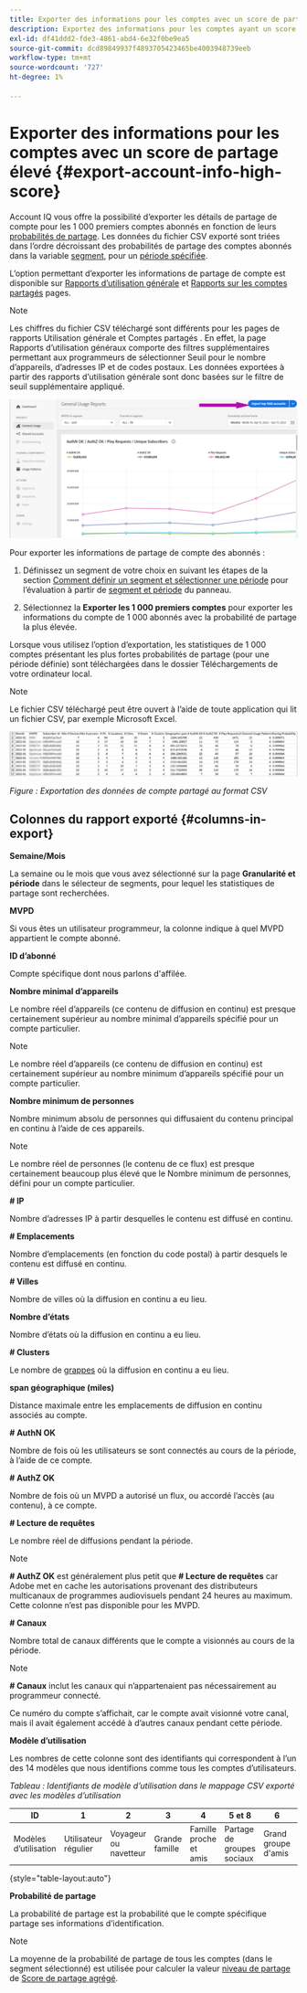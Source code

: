 ```yaml
---
title: Exporter des informations pour les comptes avec un score de partage élevé
description: Exportez des informations pour les comptes ayant un score de partage élevé.
exl-id: df41ddd2-fde3-4861-abd4-6e32f0be9ea5
source-git-commit: dcd89849937f4893705423465be4003948739eeb
workflow-type: tm+mt
source-wordcount: '727'
ht-degree: 1%

---
```


# Exporter des informations pour les comptes avec un score de partage élevé {#export-account-info-high-score}

Account IQ vous offre la possibilité d’exporter les détails de partage de compte pour les 1 000 premiers comptes abonnés en fonction de leurs [probabilités de partage](/help/AccountIQ/product-concepts.md#account-sharing-probability-def). Les données du fichier CSV exporté sont triées dans l’ordre décroissant des probabilités de partage des comptes abonnés dans la variable [segment](/help/AccountIQ/product-concepts.md#segment-def), pour un [période spécifiée](/help/AccountIQ/product-concepts.md#time-frame-def).

L’option permettant d’exporter les informations de partage de compte est disponible sur [Rapports d’utilisation générale](/help/AccountIQ/general-usage-reports.md) et [Rapports sur les comptes partagés](/help/AccountIQ/shared-acc-reports.md) pages.

>[!NOTE]
>
>Les chiffres du fichier CSV téléchargé sont différents pour les pages de rapports Utilisation générale et Comptes partagés . En effet, la page Rapports d’utilisation généraux comporte des filtres supplémentaires permettant aux programmeurs de sélectionner Seuil pour le nombre d’appareils, d’adresses IP et de codes postaux. Les données exportées à partir des rapports d’utilisation générale sont donc basées sur le filtre de seuil supplémentaire appliqué.

![Option d’exportation dans Utilisation générale](assets/export.png)

Pour exporter les informations de partage de compte des abonnés :

1. Définissez un segment de votre choix en suivant les étapes de la section [Comment définir un segment et sélectionner une période](/help/AccountIQ/howto-select-segment-timeframe.md) pour l’évaluation à partir de [segment et période](/help/AccountIQ/segments-timeframe.md) du panneau.

1. Sélectionnez la **Exporter les 1 000 premiers comptes** pour exporter les informations du compte de 1 000 abonnés avec la probabilité de partage la plus élevée.

Lorsque vous utilisez l’option d’exportation, les statistiques de 1 000 comptes présentant les plus fortes probabilités de partage (pour une période définie) sont téléchargées dans le dossier Téléchargements de votre ordinateur local.

>[!NOTE]
>
>Le fichier CSV téléchargé peut être ouvert à l’aide de toute application qui lit un fichier CSV, par exemple Microsoft Excel.

![données exportées au format csv](assets/exported-csv.png)

*Figure : Exportation des données de compte partagé au format CSV*

## Colonnes du rapport exporté {#columns-in-export}

**Semaine/Mois**

La semaine ou le mois que vous avez sélectionné sur la page **Granularité et période** dans le sélecteur de segments, pour lequel les statistiques de partage sont recherchées.

**MVPD**

Si vous êtes un utilisateur programmeur, la colonne indique à quel MVPD appartient le compte abonné.

**ID d’abonné**

Compte spécifique dont nous parlons d&#39;affilée.

**Nombre minimal d’appareils**

Le nombre réel d’appareils (ce contenu de diffusion en continu) est presque certainement supérieur au nombre minimal d’appareils spécifié pour un compte particulier.

>[!NOTE]
>
>Le nombre réel d’appareils (ce contenu de diffusion en continu) est certainement supérieur au nombre minimum d’appareils spécifié pour un compte particulier.

**Nombre minimum de personnes**

Nombre minimum absolu de personnes qui diffusaient du contenu principal en continu à l’aide de ces appareils.

>[!NOTE]
>
>Le nombre réel de personnes (le contenu de ce flux) est presque certainement beaucoup plus élevé que le Nombre minimum de personnes, défini pour un compte particulier.

**# IP**

Nombre d’adresses IP à partir desquelles le contenu est diffusé en continu.

**# Emplacements**

Nombre d’emplacements (en fonction du code postal) à partir desquels le contenu est diffusé en continu.

**# Villes**

Nombre de villes où la diffusion en continu a eu lieu.

**Nombre d’états**

Nombre d’états où la diffusion en continu a eu lieu.

**# Clusters**

Le nombre de [grappes](/help/AccountIQ/product-concepts.md#cluster-def) où la diffusion en continu a eu lieu.

**span géographique (miles)**

Distance maximale entre les emplacements de diffusion en continu associés au compte.

**# AuthN OK**

Nombre de fois où les utilisateurs se sont connectés au cours de la période, à l’aide de ce compte.

**# AuthZ OK**

Nombre de fois où un MVPD a autorisé un flux, ou accordé l’accès (au contenu), à ce compte.

**# Lecture de requêtes**

Le nombre réel de diffusions pendant la période.

>[!NOTE]
>
>**# AuthZ OK** est généralement plus petit que **# Lecture de requêtes** car Adobe met en cache les autorisations provenant des distributeurs multicanaux de programmes audiovisuels pendant 24 heures au maximum. Cette colonne n’est pas disponible pour les MVPD.

**# Canaux**

Nombre total de canaux différents que le compte a visionnés au cours de la période.

>[!NOTE]
>
>**# Canaux** inclut les canaux qui n’appartenaient pas nécessairement au programmeur connecté.
>
>Ce numéro du compte s’affichait, car le compte avait visionné votre canal, mais il avait également accédé à d’autres canaux pendant cette période.

**Modèle d’utilisation**

Les nombres de cette colonne sont des identifiants qui correspondent à l’un des 14 modèles que nous identifions comme tous les comptes d’utilisateurs.

*Tableau : Identifiants de modèle d’utilisation dans le mappage CSV exporté avec les modèles d’utilisation*

| ID | 1 | 2 | 3 | 4 | 5 et 8 | 6 | 7 | 9 | 10 et 11 | 12 | 13 | 14 |
|---|---|---|---|---|---|---|---|---|---|---|---|---|
| Modèles d’utilisation | Utilisateur régulier | Voyageur ou navetteur | Grande famille | Famille proche et amis | Partage de groupes sociaux | Grand groupe d&#39;amis | Diffusion en continu simultanée | Partage de communautés | Comportement incertain | Petite famille | Second home | Utilisation anormale |

{style=&quot;table-layout:auto&quot;}

**Probabilité de partage**

La probabilité de partage est la probabilité que le compte spécifique partage ses informations d’identification.

>[!NOTE]
>
> La moyenne de la probabilité de partage de tous les comptes (dans le segment sélectionné) est utilisée pour calculer la valeur [niveau de partage](/help/AccountIQ/dashboard.md#sharing-level) de [Score de partage agrégé](/help/AccountIQ/dashboard.md#aggregated-sharing).
